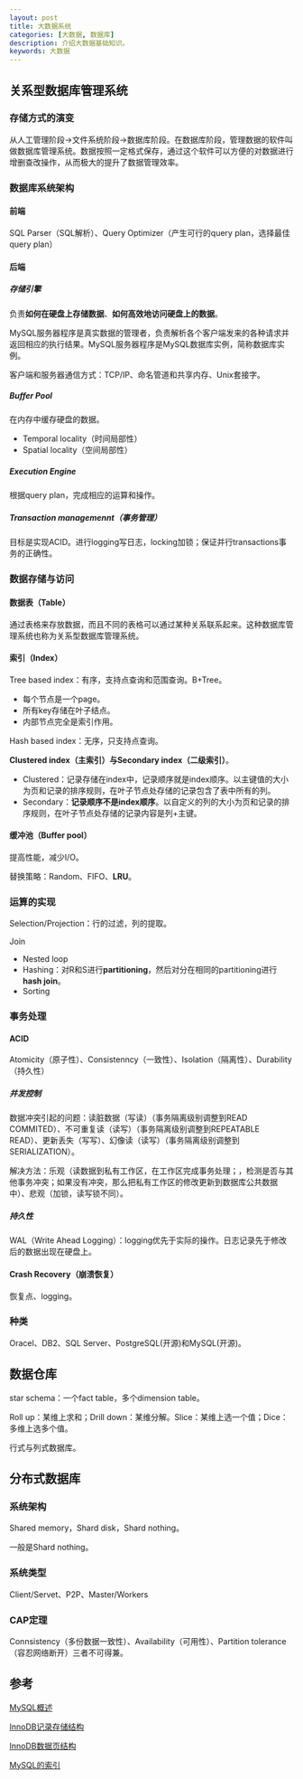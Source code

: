 ```yaml
---
layout: post
title: 大数据系统
categories: [大数据, 数据库]
description: 介绍大数据基础知识。
keywords: 大数据
---
```


## 关系型数据库管理系统

### 存储方式的演变

从人工管理阶段->文件系统阶段->数据库阶段。在数据库阶段，管理数据的软件叫做数据库管理系统。数据按照一定格式保存，通过这个软件可以方便的对数据进行增删查改操作，从而极大的提升了数据管理效率。

### 数据库系统架构

#### 前端

SQL Parser（SQL解析）、Query Optimizer（产生可行的query plan，选择最佳query plan）

#### 后端

##### 存储引擎

负责**如何在硬盘上存储数据**、**如何高效地访问硬盘上的数据**。

MySQL服务器程序是真实数据的管理者，负责解析各个客户端发来的各种请求并返回相应的执行结果。MySQL服务器程序是MySQL数据库实例，简称数据库实例。

客户端和服务器通信方式：TCP/IP、命名管道和共享内存、Unix套接字。

##### Buffer Pool

在内存中缓存硬盘的数据。

* Temporal locality（时间局部性）
* Spatial locality（空间局部性）

##### Execution Engine

根据query plan，完成相应的运算和操作。

##### Transaction managemennt（事务管理）

目标是实现ACID。进行logging写日志，locking加锁；保证并行transactions事务的正确性。

### 数据存储与访问

#### 数据表（Table）

通过表格来存放数据，而且不同的表格可以通过某种关系联系起来。这种数据库管理系统也称为关系型数据库管理系统。

#### 索引（Index）

Tree based index：有序，支持点查询和范围查询。B+Tree。

* 每个节点是一个page。
* 所有key存储在叶子结点。
* 内部节点完全是索引作用。

Hash based index：无序，只支持点查询。

**Clustered index（主索引）**与**Secondary index（二级索引）**。

* Clustered：记录存储在index中，记录顺序就是index顺序。以主键值的大小为页和记录的排序规则，在叶子节点处存储的记录包含了表中所有的列。
* Secondary：**记录顺序不是index顺序**。以自定义的列的大小为页和记录的排序规则，在叶子节点处存储的记录内容是列+主键。

#### 缓冲池（Buffer pool）

提高性能，减少I/O。

替换策略：Random、FIFO、**LRU**。

### 运算的实现

Selection/Projection：行的过滤，列的提取。

Join

* Nested loop
* Hashing：对R和S进行**partitioning**，然后对分在相同的partitioning进行**hash join**。
* Sorting

### 事务处理

#### ACID

Atomicity（原子性）、Consistenncy（一致性）、Isolation（隔离性）、Durability（持久性）

##### 并发控制

数据冲突引起的问题：读脏数据（写读）（事务隔离级别调整到READ COMMITED）、不可重复读（读写）（事务隔离级别调整到REPEATABLE READ）、更新丢失（写写）、幻像读（读写）（事务隔离级别调整到SERIALIZATION）。

解决方法：乐观（读数据到私有工作区，在工作区完成事务处理；，检测是否与其他事务冲突；如果没有冲突，那么把私有工作区的修改更新到数据库公共数据中）、悲观（加锁，读写锁不同）。

##### 持久性

WAL（Write Ahead Logging）：logging优先于实际的操作。日志记录先于修改后的数据出现在硬盘上。

#### Crash Recovery（崩溃恢复）

恢复点、logging。

### 种类

Oracel、DB2、SQL Server、PostgreSQL(开源)和MySQL(开源)。

## 数据仓库

star schema：一个fact table，多个dimension table。

Roll up：某维上求和；Drill down：某维分解。Slice：某维上选一个值；Dice：多维上选多个值。

行式与列式数据库。

## 分布式数据库

### 系统架构

Shared memory，Shard disk，Shard nothing。

一般是Shard nothing。

### 系统类型

Client/Servet、P2P、Master/Workers

### CAP定理

Connsistency（多份数据一致性）、Availability（可用性）、Partition tolerance（容忍网络断开）三者不可得兼。

## 参考

[MySQL概述](https://mp.weixin.qq.com/s/dT8w1j2EYAW2UWkCeqZOcg)

[InnoDB记录存储结构](https://mp.weixin.qq.com/s?__biz=MzIxNTQ3NDMzMw==&mid=2247483670&idx=1&sn=751d84d0ce50d64934d636014abe2023&chksm=979688e4a0e101f2a51d1f06ec75e25c56f8936321ae43badc2fe9fc1257b4dc1c24223699de&scene=21#wechat_redirect)

[InnoDB数据页结构](https://mp.weixin.qq.com/s?__biz=MzIxNTQ3NDMzMw==&mid=2247483678&idx=1&sn=913780d42e7a81fd3f9b747da4fba8ec&chksm=979688eca0e101fa0913c3d2e6107dfa3a6c151a075c8d68ab3f44c7c364d9510f9e1179d94d&scene=21#wechat_redirect)

[MySQL的索引](https://mp.weixin.qq.com/s/9gloKNtZrYlGsBODCckQrw)